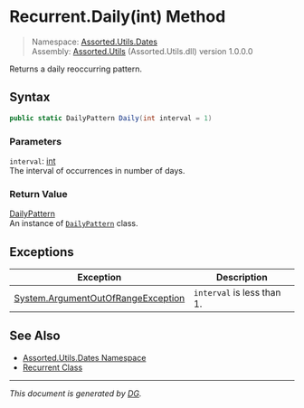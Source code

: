 ﻿# Recurrent.Daily(int) Method

> Namespace: [Assorted.Utils.Dates](_toc.Assorted.Utils.md#Assorted.Utils.Dates%20Namespace)\
> Assembly: [Assorted.Utils](_toc.Assorted.Utils.md) (Assorted.Utils.dll) version 1.0.0.0

Returns a daily reoccurring pattern.

## Syntax

```csharp
public static DailyPattern Daily(int interval = 1)
```

### Parameters

`interval`: [int](https://docs.microsoft.com/en-us/dotnet/api/system.int32)\
The interval of occurrences in number of days.

### Return Value

[DailyPattern](Assorted.Utils.Dates.Patterns.DailyPattern.md)\
An instance of [`DailyPattern`](Assorted.Utils.Dates.Patterns.DailyPattern.md) class.

## Exceptions

Exception | Description
--- | ---
[System.ArgumentOutOfRangeException](https://docs.microsoft.com/en-us/dotnet/api/system.argumentoutofrangeexception) | `interval` is less than 1.

## See Also

- [Assorted.Utils.Dates Namespace](_toc.Assorted.Utils.md#Assorted.Utils.Dates%20Namespace)
- [Recurrent Class](Assorted.Utils.Dates.Recurrent.md)

---

_This document is generated by [DG](https://github.com/Khojasteh/dg)._
